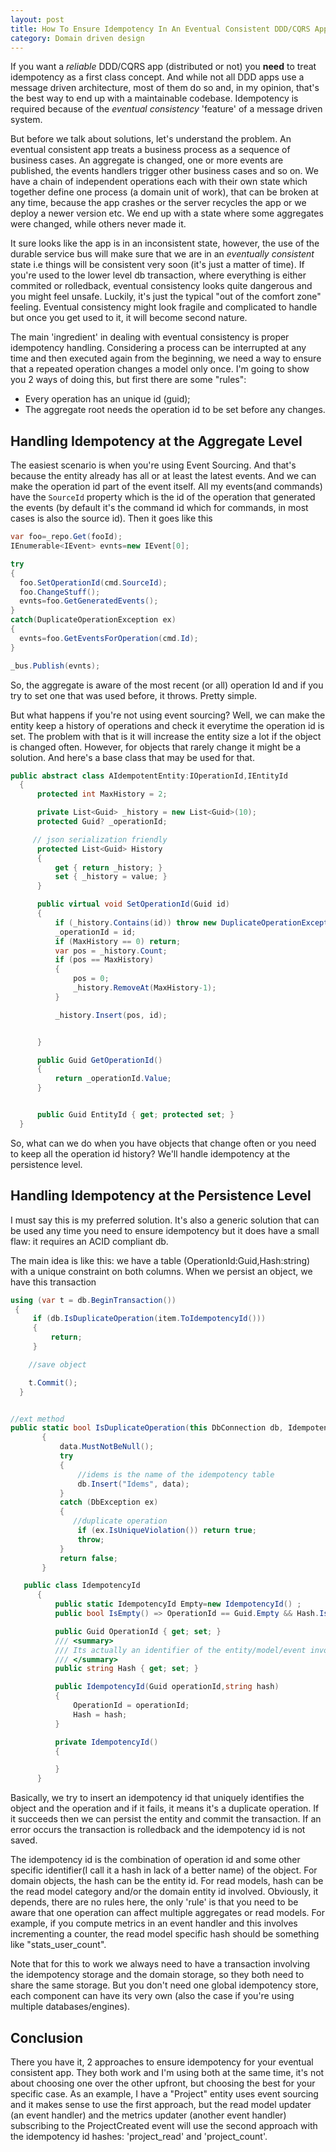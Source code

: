 ```yaml
---
layout: post
title: How To Ensure Idempotency In An Eventual Consistent DDD/CQRS Application
category: Domain driven design
---
```


If you want a _reliable_  DDD/CQRS app (distributed or not) you **need** to treat idempotency as a first class concept. And while not all DDD apps use a message driven architecture, most of them do so and, in my opinion, that's the best way to end up with a maintainable codebase. Idempotency is required because of the _eventual consistency_ 'feature' of a message driven system.

But before we talk about solutions, let's understand the problem. An eventual consistent app treats a business process as a sequence of business cases. An aggregate is changed, one or more events are published, the events handlers trigger other business cases and so on. We have a chain of independent operations each with their own state which together define one process (a domain unit of work), that can be broken at any time, because the app crashes or the server recycles the app or we deploy a newer version etc. We end up with a state where some aggregates were changed, while others never made it.

It sure looks like the app is in an inconsistent state, however, the use of the durable service bus will make sure that we are in an _eventually consistent_ state i.e things will be consistent very soon (it's just a matter of time). If you're used to the lower level db transaction, where everything is either commited or rolledback, eventual consistency looks quite dangerous and you might feel unsafe. Luckily, it's just the typical "out of the comfort zone" feeling. Eventual consistency might look fragile and complicated to handle but once you get used to it, it will become second nature.

The main 'ingredient' in dealing with eventual consistency is proper idempotency handling. Considering a process can be interrupted at any time and then executed again from the beginning, we need a way to ensure that a repeated operation changes a model only once. I'm going to show you 2 ways of doing this, but first there are some "rules":
- Every operation has an unique id (guid);
- The aggregate root  needs the operation id to be set before any changes.

## Handling Idempotency at the Aggregate Level

The easiest scenario is when you're using Event Sourcing. And that's because the entity already has all or at least the latest events. And we can make the operation id part of the event itself. All my events(and commands) have the `SourceId` property which is the id of the operation that generated the events (by default it's the command id which for commands, in most cases is also the source id). Then it goes like this

```csharp
var foo=_repo.Get(fooId);
IEnumerable<IEvent> evnts=new IEvent[0];

try
{
  foo.SetOperationId(cmd.SourceId);
  foo.ChangeStuff();
  evnts=foo.GetGeneratedEvents();
}
catch(DuplicateOperationException ex)
{
  evnts=foo.GetEventsForOperation(cmd.Id);
}

_bus.Publish(evnts);

```

So, the aggregate is aware of the most recent (or all) operation Id and if you try to set one that was used before, it throws. Pretty simple.

But what happens if you're not using event sourcing? Well, we can make the entity keep a history of operations and check it everytime the operation id is set. The problem with that is it will increase the entity size a lot if the object is changed often. However, for objects that rarely change it might be a solution. And here's a base class that may be used for that.


```csharp
public abstract class AIdempotentEntity:IOperationId,IEntityId
  {
      protected int MaxHistory = 2;

      private List<Guid> _history = new List<Guid>(10);
      protected Guid? _operationId;

     // json serialization friendly
      protected List<Guid> History
      {
          get { return _history; }
          set { _history = value; }
      }

      public virtual void SetOperationId(Guid id)
      {
          if (_history.Contains(id)) throw new DuplicateOperationException(id, null);
          _operationId = id;
          if (MaxHistory == 0) return;
          var pos = _history.Count;
          if (pos == MaxHistory)
          {
              pos = 0;
              _history.RemoveAt(MaxHistory-1);
          }

          _history.Insert(pos, id);


      }

      public Guid GetOperationId()
      {
          return _operationId.Value;
      }


      public Guid EntityId { get; protected set; }
  }

```

So, what can we do when you have objects that change often or you need to keep all the operation id history? We'll handle idempotency at the persistence level.

## Handling Idempotency at the Persistence Level

I must say this is my preferred solution. It's also a generic solution that can be used any time you need to ensure idempotency but it does have a small flaw: it requires an ACID compliant db.

The main idea is like this: we have a table (OperationId:Guid,Hash:string) with a unique constraint on both columns. When we persist an object, we have this transaction

```csharp
using (var t = db.BeginTransaction())
 {
     if (db.IsDuplicateOperation(item.ToIdempotencyId()))
     {
         return;
     }

    //save object

    t.Commit();
  }


//ext method
public static bool IsDuplicateOperation(this DbConnection db, IdempotencyId data)
       {
           data.MustNotBeNull();
           try
           {
               //idems is the name of the idempotency table
               db.Insert("Idems", data);
           }
           catch (DbException ex)
           {
              //duplicate operation
               if (ex.IsUniqueViolation()) return true;
               throw;
           }
           return false;
       }

   public class IdempotencyId
      {
          public static IdempotencyId Empty=new IdempotencyId() ;
          public bool IsEmpty() => OperationId == Guid.Empty && Hash.IsNullOrEmpty();

          public Guid OperationId { get; set; }
          /// <summary>
          /// Its actually an identifier of the entity/model/event involved
          /// </summary>
          public string Hash { get; set; }

          public IdempotencyId(Guid operationId,string hash)
          {
              OperationId = operationId;
              Hash = hash;
          }

          private IdempotencyId()
          {

          }
      }

```

Basically, we try to insert an idempotency id that uniquely identifies the object and the operation and if it fails, it means it's a duplicate operation. If it succeeds then we can persist the entity and commit the transaction. If an error occurs the transaction is rolledback and the idempotency id is not saved.

The idempotency id is the combination of operation id and some other specific identifier(I call it a hash in lack of a better name) of the object. For domain objects, the hash can be the entity id. For read models, hash can be the read model category and/or the domain entity id involved. Obviously, it depends, there are no rules here, the only 'rule' is that you need to be aware that one operation can affect multiple aggregates or read models. For example, if you compute metrics in an event handler and this involves incrementing a counter, the read model specific hash should be something like "stats_user_count".

Note that for this to work we always need to have a transaction involving the idempotency storage and the domain storage, so they both need to share the same storage. But you don't need one global idempotency store, each component can have its very own (also the case if you're using multiple databases/engines).

## Conclusion

There you have it, 2 approaches to ensure idempotency for your eventual consistent app. They both work and I'm using both at the same time, it's not about choosing one over the other upfront, but choosing the best for your specific case. As an example, I have a "Project" entity uses event sourcing and it makes sense to use the first approach, but the read model updater (an event handler) and the metrics updater (another event handler) subscribing to the ProjectCreated event will use the second approach with the idempotency id hashes: 'project_read' and 'project_count'.
